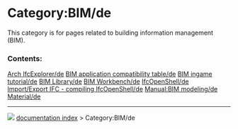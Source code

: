 # Category:BIM/de
This category is for pages related to building information management (BIM).

### Contents:

    
  [Arch IfcExplorer/de](Arch_IfcExplorer/de.md)                                                       [BIM application compatibility table/de](BIM_application_compatibility_table/de.md)   [BIM ingame tutorial/de](BIM_ingame_tutorial/de.md)
  [BIM Library/de](BIM_Library/de.md)                                                                 [BIM Workbench/de](BIM_Workbench/de.md)                                               [IfcOpenShell/de](IfcOpenShell/de.md)
  [Import/Export IFC - compiling IfcOpenShell/de](Import/Export_IFC_-_compiling_IfcOpenShell/de.md)   [Manual:BIM modeling/de](Manual:BIM_modeling/de.md)                                   [Material/de](Material/de.md)



---
![](images/Right_arrow.png) [documentation index](../README.md) > Category:BIM/de

